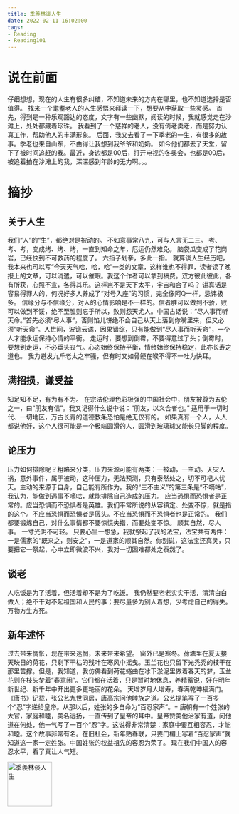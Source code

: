 ```yaml
---
title: 季羡林谈人生
date: 2022-02-11 16:02:00
tags:
- Reading
- Reading101
---
```


# 说在前面
仔细想想，现在的人生有很多纠结，不知道未来的方向在哪里，也不知道选择是否值得。
找来一个耄耋老人的人生感悟来拜读一下，想要从中获取一些灵感。
首先，得到是一种乐观豁达的态度，文字有一些幽默，阅读的时候，我就感觉走在沙滩上，处处都藏着珍珠。
我看到了一个慈祥的老人，没有倚老卖老，而是努力认真工作，帮助他人的丰满形象。
后面，我又去看了一下季老的一生，有很多的故事。季老也来自山东，不由得让我想到我爷爷和奶奶。
如今他们都去了天堂，留下了被时间追赶的我。最近，身边都是00后，打开电视的冬奥会，也都是00后，被追着拍在沙滩上的我，深深感到年龄的无力啊。。。

# 摘抄
## 关于人生
我们“人”的“生”，都绝对是被动的。
不如意事常八九，可与人言无二三。
考、考、考，变成烤、烤、烤，一直到知命之年，厄运仍然难免。
脑袋瓜变成了花岗岩，已经快到不可救药的程度了。
六指子划拳，多此一指。
就算谈人生经历吧，我本来也可以写“今天天气哈，哈，哈”一类的文章，这样谁也不得罪，读者读了晚报上的文章，可以消遣，可以催眠。我这个作者可以拿到稿费。双方彼此彼此，各有所获，心照不宣，各得其乐。这样岂不是天下太平，宇宙和合了吗？
讲真话是容易得罪人的，何况好多人养成了“对号入座”的习惯，完全像阿Q一样，忌讳极多。
信缘分与不信缘分，对人的心情影响是不一样的。信者胜可以做到不骄，败可以做到不馁，绝不至胜则忘乎所以，败则怨天尤人。中国古话说：“尽人事而听天命。”首先必须“尽人事”，否则馅儿饼绝不会自己从天上落到你嘴里来，但又必须“听天命”。人世间，波诡云谲，因果错综，只有能做到“尽人事而听天命”，一个人才能永远保持心情的平衡。
走运时，要想到倒霉，不要得意过了头；倒霉时，要想到走运，不必垂头丧气。心态始终保持平衡，情绪始终保持稳定，此亦长寿之道也。
我力避发九斤老太之牢骚，但有时又如骨鲠在喉不得不一吐为快耳。

## 满招损，谦受益
知足知不足，有为有不为。
在宗法伦理色彩极强的中国社会中，朋友被尊为五伦之一，曰“朋友有信”。我又记得什么说中说：“朋友，以义合者也。”
适用于一切时代、一切地区，万古长青的道德教条恐怕是绝无仅有的。
如果真有一个人，人人都说他好，这个人很可能是一个极端圆滑的人，圆滑到玻璃球又能长只脚的程度。

## 论压力
压力如何排除呢？粗略来分类，压力来源可能有两类：一被动，一主动。天灾人祸，意外事件，属于被动，这种压力，无法预测，只有泰然处之，切不可杞人忧天。主动的来源于自身，自己能有所作为。我的“三不主义”的第三条是“不嘀咕”，我认为，能做到遇事不嘀咕，就能排除自己造成的压力。
应当恐惧而恐惧者是正常的。应当恐惧而不恐惧者是英雄。我们平常所说的从容镇定、处变不惊，就是指的这个。不应当恐惧而恐惧者是孱头。不应当恐惧而不恐惧者也是正常的。
我们都要锻炼自己，对什么事情都不要惊慌失措，而要处变不惊。
顺其自然，尽人事。
一寸光阴不可轻。
只要心里一想急，我就祭起了我的法宝，法宝共有两件：一是儒家的“既来之，则安之”，一是道家的顺其自然。你别说，这法宝还真灵，只要把它一祭起，心中立即微波不兴，我对一切困难都处之泰然了。
## 谈老
人吃饭是为了活着，但活着却不是为了吃饭。
我仍然要老老实实干活，清清白白做人；绝不干对不起祖国和人民的事；要尽量多为别人着想，少考虑自己的得失。
万物方生方死。
## 新年述怀
过去带来惆怅，现在带来迷惘，未来带来希望。
窗外已是寒冬。荷塘里在夏天接天映日的荷花，只剩下干枯的残叶在寒风中摇曳。玉兰花也只留下光秃秃的枝干在那里苦撑。但是，我知道，我仿佛看到荷花蜷曲在冰下淤泥里做着春天的梦，玉兰花则在枝头梦着“春意闹”。它们都在活着，只是暂时地休息，养精蓄锐，好在明年新世纪、新千年中开出更多更艳丽的花朵。
天增岁月人增寿，春满乾坤福满门。
《唐书》记载，张公艺九世同居，唐高宗问他睦族之道。公艺提笔写了一百多个“忍”字递给皇帝。从那以后，姓张的多自命为“百忍家声”。= 唐朝有一个姓张的大官，家庭和睦，美名远扬，一直传到了皇帝的耳中。皇帝赞美他治家有道，问他道在何处，他一气写了一百个“忍”字。这说得非常清楚：家庭中要互相容忍，才能和睦。这个故事非常有名。在旧社会，新年贴春联，只要门楣上写着“百忍家声”就知道这一家一定姓张。中国姓张的权益祖先的容忍为荣了。
现在我们中国人的容忍水平，看了真让人气短。

<img src="../../../../../pics/reading/jxltrs/cover.PNG" alt="季羡林谈人生" width="100">